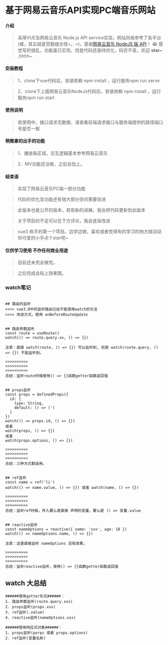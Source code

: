 # 基于网易云音乐API实现PC端音乐网站

#### 介绍
>采用VUE及网易云音乐 Node.js API service实现，网站风格参考了各平台(嘘，其实就是究极缝合怪=。=)，感谢[网易云音乐 NodeJS 版 API](https://binaryify.github.io/NeteaseCloudMusicApi/#/)！
:joy:  感觉写的很乱，功能虽已实现，但是代码还亟待优化，码农不易，欢迎 **star~** ,hhhh~


#### 安装教程
>1、clone下vue代码后，安装依赖 npm install ，运行服务npm run serve

>2、clone下上面网易云音乐NodeJs代码后，安装依赖 npm install ，运行服务npm run start

#### 使用说明
>若使用中，接口请求无数据，请查看前端请求接口与服务端提供的路径端口号是否一致

#### 稍微拿的出手的功能
>1、播放条区域，交互逻辑基本参考网易云音乐

>2、MV功能还没做，之后会加上。

<!-- 2、mv视频，采用了videojs，添加了视频清晰度功能 -->

#### 结束语
>实现了网易云音乐PC端一部分功能

>代码的优化及功能还有很大部分空间需要改进

>此版本也是公开的版本，若有新的进展，我会把代码更新到此版本

>关于项目的不足可以在下方评论，我会逐渐改进

>vue3 练手的第一个项目。边学边做，喜欢或者觉得有的学习的地方就动动你可爱的小手点个star吧~

#### 仅供学习使用 不作任何商业用途

>目前还未完全做完。

>之后完成会贴上效果图。

### watch笔记

```

## 路由的监听
>>>> vue3.0中的监听路由已经不能使用watch的方法
>>>> 改进方式，使用 onBeforeRouteUpdate

```
```

## 路由参数监听
const route = useRoute()
watch(() => route.query.xx, () => {})

注意：直接 watch(route, () => {}) 可以监听到, 但是 watch(route.query, () => {}) 不能监听到。

>>>>>>>>>>
>>>>>>>>>>
>>>>>>>>>>
总结：监听route时候使用() => {}函数getter函数返回值

```
```

## props监听
const props = definedProps({
  id: {
    type: String,
    default: () => (')
  }
})
watch(() => props.id, () => {})
或者
watch(props, () => {})
或者
watch(props.options, () => {})

>>>>>>>>>>
>>>>>>>>>>
>>>>>>>>>>
总结：三种方式都适用。

```
```

## ref监听
const name = ref('li')
watch(() => name.value, () => {}) 或者 watch(name, () => {})

>>>>>>>>>>
>>>>>>>>>>
>>>>>>>>>>
总结：监听ref时候，传入要么是直接 声明的变量，要么是 () => 变量.value

```
```

## reactive监听
const nameOptions = reactive({ name: 'xxx', age: 18 })
watch(() => nameOptions.name, () => {})

注意：这里直接监听 nameOptions 没有效果。

>>>>>>>>>>
>>>>>>>>>>
>>>>>>>>>>
总结：监听reactive监听，使用() => {}函数getter函数返回值

```

## watch 大总结
```
######使用getter形式######：
1. 路由参数监听(route.query.xxx)
2. props监听(props.xxx)
3. ref监听(.value)
4. reactive监听(nameOptions.xxx)

######使用响应式对象######：
1. props监听(porps 或者 props.options)
2. ref监听(变量名称)

```
